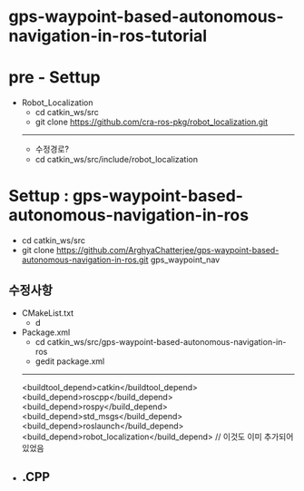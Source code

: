# gps-waypoint-based-autonomous-navigation-in-ros-tutorial

# pre - Settup

- Robot_Localization
  - cd catkin_ws/src
  - git clone https://github.com/cra-ros-pkg/robot_localization.git
  ---
  - 수정경로?
  - cd catkin_ws/src/include/robot_localization

# Settup : gps-waypoint-based-autonomous-navigation-in-ros
- cd catkin_ws/src
- git clone https://github.com/ArghyaChatterjee/gps-waypoint-based-autonomous-navigation-in-ros.git gps_waypoint_nav

## 수정사항
- CMakeList.txt
  - d
- Package.xml 
  - cd catkin_ws/src/gps-waypoint-based-autonomous-navigation-in-ros
  - gedit package.xml
  ---
    <buildtool_depend>catkin</buildtool_depend>
    <build_depend>roscpp</build_depend>
    <build_depend>rospy</build_depend>
    <build_depend>std_msgs</build_depend>
    <build_depend>roslaunch</build_depend>
    <build_depend>robot_localization</build_depend> // 이것도 이미 추가되어있었음
- .CPP
  - 
